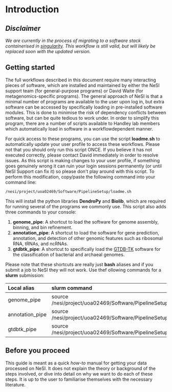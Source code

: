 # Introduction

## *Disclaimer*

*We are currently in the process of migrating to a software stack containerised in [singularity](https://sylabs.io/docs/). This workflow is still valid, but will likely be replaced soon with the updated version.*

##  Getting started

The full workflows described in this document require many interacting pieces of software, which are installed and maintained by either the NeSI support team (for general-purpose
programs) or David Waite (for metagenomics-specific programs). The general approach of NeSI is that a minimal number of programs are available to the user upon log in, but extra software can be accessed by specifically loading in pre-installed software modules. This is done to minimise the risk of dependency conflicts between software, but can be quite tedious to work under. In order to simplify this program, there are a number of scripts available to Handley lab members which automatically load in software in a workflowdependent manner.

For quick access to these programs, you can use the script **loadme.sh** to automatically update your user profile to access these workflows. Please not that you should only run this script ONCE. If you believe it has not executed correctly, please contact David immediately in order to resolve issues. As this script is making changes to your user profile,
if something goes genuinely wrong it can ruin your login sessions permanently (or until NeSI Support can fix it) so please don't play around with this script. To perform this
modification, copy/paste the following command into your command line:

```
/nesi/project/uoa02469/Software/PipelineSetup/loadme.sh
```

This will install the python libraries **DendroPy** and **Biolib**, which are required for running several of the programs we commonly use. This script also adds three commands to
your console:

1. **genome_pipe**: A shortcut to load the software for genome assembly, binning, and bin refinement.
1. **annotation_pipe**: A shortcut to load the software for gene prediction, annotation, and detection of other genomic features such as ribosomal RNA, tRNAs, and ncRNAs.
1. **gtdbtk_pipe**: A shortcut to specifically load the [GTDB-TK](https://gtdb.ecogenomic.org/) software for the classification of bacterial and archaeal genomes.

Please note that these shortcuts are really just **bash** aliases and if you submit a job to NeSI they will not work. Use thef ollowing commands for a **slurm** submission:

|Local alias|slurm command|
|:---|:---|
|genome_pipe|source /nesi/project/uoa02469/Software/PipelineSetup/genomic.sh|
|annotation_pipe|source /nesi/project/uoa02469/Software/PipelineSetup/gtdbtk.sh|
|gtdbtk_pipe|source /nesi/project/uoa02469/Software/PipelineSetup/annotation.sh|

## Before you proceed

This guide is meant as a quick *how-to* manual for getting your data processed on NeSI. It does not explain the theory or background of the steps involved, or dive into detail on why we want to do each of these steps. It is up to the user to familiarise themselves with the necessary literature.